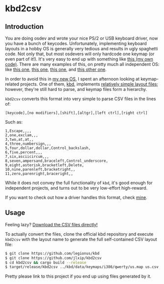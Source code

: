 # kbd2csv

## Introduction
You are doing osdev and wrote your nice PS/2 or USB keyboard driver, now you have a bunch of keycodes.
Unfortunately, implementing keyboard layouts in a hobby OS is generally very tedious and results in ugly spaghetti code. Not only that, but most osdevers will only hardcode one keymap (or even part of it!).
It's very easy to end up with something like [this (my own code)](https://github.com/the-strife-project/keyboard/blob/master/src/layout.hpp).
There are many examples of this, on pretty much all independent OS: like [this one](https://github.com/managarm/managarm/blob/cf4176fc3e02dc19b65c16e45a6d81099c2fbb68/drivers/kbd/src/main.cpp#L554), [this one](https://github.com/vlang/vinix/blob/feada1ca3dccca98e953f0646b350688b8468abf/kernel/modules/dev/console/console.v#L64), [this one](https://github.com/cia-foundation/TempleOS/blob/c26482bb6ad3f80106d28504ec5db3c6a360732c/Kernel/SerialDev/Keyboard.HC#L2), and [this other one](https://github.com/skift-org/skift/blob/7bc22b9e7924a7d185088cc4b39ef37b8831a378/src/libs/karm-events/keys.inc).

In order to avoid this in [my new OS](https://github.com/Daisogen), I spent an afternoon looking at keymap-related projects.
One of them, [kbd](https://kbd-project.org/), implements [relatively simple layout files](https://github.com/legionus/kbd/blob/master/data/keymaps/i386/qwerty/us.map); however, they're still hard to parse, and keymap files form a hierarchy.

`kbd2csv` converts this format into very simple to parse CSV files in the lines of:

```
[keycode],[no modifiers],[shift],[altgr],[left ctrl],[right ctrl]
```

Such as:

```
1,Escape,,,,
2,one,exclam,,,
3,two,at,at,,
4,three,numbersign,,,
5,four,dollar,dollar,Control_backslash,
6,five,percent,,,
7,six,asciicircum,,,
8,seven,ampersand,braceleft,Control_underscore,
9,eight,asterisk,bracketleft,Delete,
10,nine,parenleft,bracketright,,
11,zero,parenright,braceright,,
```

While it does not convey the full functionality of `kbd`, it's good enough for independent projects, and turns out to be very low-effort high-reward.

If you want to check out how a driver handles this format, check [mine](https://github.com/daisogen/kbd).

## Usage
Feeling lazy? [Download the CSV files directly!](https://github.com/jlxip/csvkeymaps)

To actually convert the files, clone the official kbd repository and execute `kbd2csv` with the layout name to generate the full self-contained CSV layout file:
```bash
$ git clone https://github.com/legionus/kbd
$ git clone https://github.com/jlxip/kbd2csv
$ cd kbd2csv && cargo build --release
$ target/release/kbd2csv ../kbd/data/keymaps/i386/qwerty/us.map us.csv
```

Pretty please link to this project if you end up using files generated by it.

